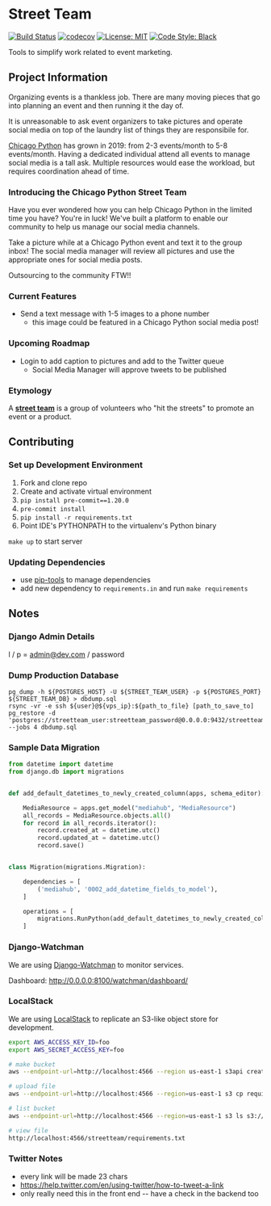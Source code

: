 # Street Team

[![Build Status](https://travis-ci.com/alysivji/street-team.svg?branch=master)](https://travis-ci.com/alysivji/street-team)
[![codecov](https://codecov.io/gh/alysivji/street-team/branch/master/graph/badge.svg)](https://codecov.io/gh/alysivji/street-team)
[![License: MIT](https://img.shields.io/badge/License-MIT-red.svg)](https://opensource.org/licenses/MIT)
[![Code Style: Black](https://img.shields.io/badge/code%20style-black-000000.svg)](https://github.com/ambv/black)

Tools to simplify work related to event marketing.

## Project Information

Organizing events is a thankless job.
There are many moving pieces that go into planning an event
and then running it the day of.

It is unreasonable to ask event organizers
to take pictures and operate social media
on top of the laundry list of things they are responsibile for.

[Chicago Python](https://www.chipy.org) has grown in 2019:
from 2-3 events/month to 5-8 events/month.
Having a dedicated individual attend all events
to manage social media is a tall ask.
Multiple resources would ease the workload,
but requires coordination ahead of time.

### Introducing the Chicago Python Street Team

Have you ever wondered how you can help Chicago Python
in the limited time you have?
You're in luck!
We've built a platform to enable our community to
help us manage our social media channels.

Take a picture while at a Chicago Python event
and text it to the group inbox!
The social media manager will review all pictures
and  use the appropriate ones for social media posts.

Outsourcing to the community FTW!!

### Current Features

- Send a text message with 1-5 images to a phone number
  - this image could be featured in a Chicago Python social media post!

### Upcoming Roadmap

- Login to add caption to pictures and add to the Twitter queue
  - Social Media Manager will approve tweets to be published

### Etymology

A [**street team**](https://en.wikipedia.org/wiki/Street_team)
is a group of volunteers who "hit the streets"
to promote an event or a product.

## Contributing

### Set up Development Environment

1. Fork and clone repo
1. Create and activate virtual environment
1. `pip install pre-commit==1.20.0`
1. `pre-commit install`
1. `pip install -r requirements.txt`
1. Point IDE's PYTHONPATH to the virtualenv's Python binary

`make up` to start server

### Updating Dependencies

- use [pip-tools](https://github.com/jazzband/pip-tools/) to manage dependencies
- add new dependency to `requirements.in` and run `make requirements`

## Notes

### Django Admin Details

l / p = admin@dev.com / password

### Dump Production Database

```console
pg_dump -h ${POSTGRES_HOST} -U ${STREET_TEAM_USER} -p ${POSTGRES_PORT} ${STREET_TEAM_DB} > dbdump.sql
rsync -vr -e ssh ${user}@${vps_ip}:${path_to_file} [path_to_save_to]
pg_restore -d 'postgres://streetteam_user:streetteam_password@0.0.0.0:9432/streetteam' --jobs 4 dbdump.sql
```

### Sample Data Migration

```python
from datetime import datetime
from django.db import migrations


def add_default_datetimes_to_newly_created_column(apps, schema_editor):

    MediaResource = apps.get_model("mediahub", "MediaResource")
    all_records = MediaResource.objects.all()
    for record in all_records.iterator():
        record.created_at = datetime.utc()
        record.updated_at = datetime.utc()
        record.save()


class Migration(migrations.Migration):

    dependencies = [
        ('mediahub', '0002_add_datetime_fields_to_model'),
    ]

    operations = [
        migrations.RunPython(add_default_datetimes_to_newly_created_column, reverse_code=migrations.RunPython.noop)
    ]
```

### Django-Watchman

We are using [Django-Watchman](https://github.com/mwarkentin/django-watchman) to monitor services.

Dashboard: http://0.0.0.0:8100/watchman/dashboard/

### LocalStack

We are using [LocalStack](https://github.com/localstack/localstack) to replicate an S3-like object store for development.

```bash
export AWS_ACCESS_KEY_ID=foo
export AWS_SECRET_ACCESS_KEY=foo

# make bucket
aws --endpoint-url=http://localhost:4566 --region us-east-1 s3api create-bucket --bucket streetteam --acl public-read

# upload file
aws --endpoint-url=http://localhost:4566 --region=us-east-1 s3 cp requirements.txt s3://streetteam

# list bucket
aws --endpoint-url=http://localhost:4566 --region=us-east-1 s3 ls s3://streetteam

# view file
http://localhost:4566/streetteam/requirements.txt
```

### Twitter Notes

- every link will be made 23 chars
- https://help.twitter.com/en/using-twitter/how-to-tweet-a-link
- only really need this in the front end -- have a check in the backend too

